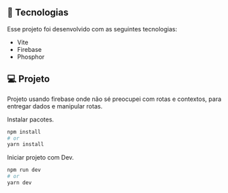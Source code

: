 ## 🚀 Tecnologias

Esse projeto foi desenvolvido com as seguintes tecnologias:

- Vite
- Firebase
- Phosphor

## 💻 Projeto

Projeto usando firebase onde não sé preocupei com rotas e contextos, para entregar dados e manipular rotas.

Instalar pacotes.

```sh
npm install
# or
yarn install
```

Iniciar projeto com Dev.

```sh
npm run dev
# or
yarn dev
```
